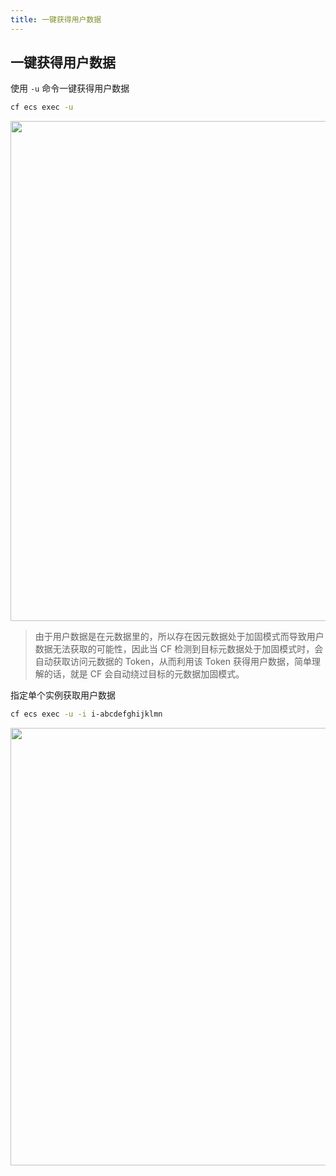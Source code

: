```yaml
---
title: 一键获得用户数据
---
```


## 一键获得用户数据

使用 `-u` 命令一键获得用户数据

```bash
cf ecs exec -u
```

   <img width="800" src="/img/1656604217.png">

> 由于用户数据是在元数据里的，所以存在因元数据处于加固模式而导致用户数据无法获取的可能性，因此当 CF 检测到目标元数据处于加固模式时，会自动获取访问元数据的 Token，从而利用该 Token 获得用户数据，简单理解的话，就是 CF 会自动绕过目标的元数据加固模式。

指定单个实例获取用户数据

```bash
cf ecs exec -u -i i-abcdefghijklmn
```

   <img width="700" src="/img/1656604327.png">

<script>
export default {
    mounted () {
      this.$page.lastUpdated = "2022年6月30日"
    }
  }
</script>